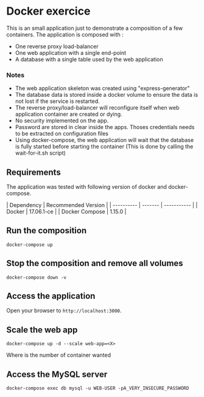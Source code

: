 # Docker exercice

This is an small application just to demonstrate a composition of a few containers. The application is composed with :

- One reverse proxy load-balancer
- One web application with a single end-point
- A database with a single table used by the web application

### Notes


- The web application skeleton was created using "express-generator"
- The database data is stored inside a docker volume to ensure the data is not lost if the service is restarted.
- The reverse proxy/load-balancer will reconfigure itself when web application container are created or dying.
- No security implemented on the app.
- Password are stored in clear inside the apps. Thoses credentials needs to be extracted on configuration files
- Using docker-compose, the web application will wait that the database is fully started before starting the container (This is done by calling the wait-for-it.sh script)


## Requirements

The application was tested with following version of docker and docker-compose.


| Dependency | Recommended Version |
| ---------- | ------- | ----------- |
| Docker | 17.06.1-ce |
| Docker Compose | 1.15.0 |


## Run the composition

```
docker-compose up
```

## Stop the composition and remove all volumes

```
docker-compose down -v
```

## Access the application

Open your browser to `http://localhost:3000`.

## Scale the web app

```
docker-compose up -d --scale web-app=<X>
```

Where <X> is the number of container wanted

## Access the MySQL server

```
docker-compose exec db mysql -u WEB-USER -pA_VERY_INSECURE_PASSWORD
```


